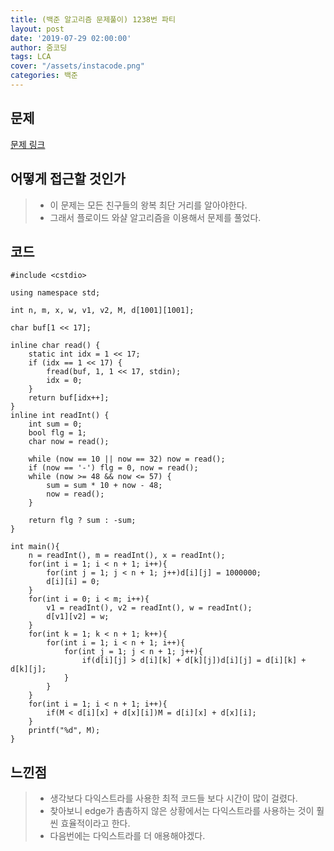 ```yaml
---
title: (백준 알고리즘 문제풀이) 1238번 파티
layout: post
date: '2019-07-29 02:00:00'
author: 줌코딩
tags: LCA
cover: "/assets/instacode.png"
categories: 백준
---
```


## 문제

[문제 링크](https://www.acmicpc.net/problem/1238)

## 어떻게 접근할 것인가

>* 이 문제는 모든 친구들의 왕복 최단 거리를 알아야한다.
>* 그래서 플로이드 와샬 알고리즘을 이용해서 문제를 풀었다.

## 코드

    #include <cstdio>

    using namespace std;

    int n, m, x, w, v1, v2, M, d[1001][1001];

    char buf[1 << 17];

    inline char read() {
        static int idx = 1 << 17;
        if (idx == 1 << 17) {
            fread(buf, 1, 1 << 17, stdin);
            idx = 0;
        }
        return buf[idx++];
    }
    inline int readInt() {
        int sum = 0;
        bool flg = 1;
        char now = read();

        while (now == 10 || now == 32) now = read();
        if (now == '-') flg = 0, now = read();
        while (now >= 48 && now <= 57) {
            sum = sum * 10 + now - 48;
            now = read();
        }

        return flg ? sum : -sum;
    }

    int main(){
        n = readInt(), m = readInt(), x = readInt();
        for(int i = 1; i < n + 1; i++){
            for(int j = 1; j < n + 1; j++)d[i][j] = 1000000;
            d[i][i] = 0;
        }
        for(int i = 0; i < m; i++){
            v1 = readInt(), v2 = readInt(), w = readInt();
            d[v1][v2] = w;
        }
        for(int k = 1; k < n + 1; k++){
            for(int i = 1; i < n + 1; i++){
                for(int j = 1; j < n + 1; j++){
                    if(d[i][j] > d[i][k] + d[k][j])d[i][j] = d[i][k] + d[k][j];
                }
            }
        }
        for(int i = 1; i < n + 1; i++){
            if(M < d[i][x] + d[x][i])M = d[i][x] + d[x][i];
        }
        printf("%d", M);
    }

## 느낀점

>* 생각보다 다익스트라를 사용한 최적 코드들 보다 시간이 많이 걸렸다.
>* 찾아보니 edge가 촘촘하지 않은 상황에서는 다익스트라를 사용하는 것이 훨씬 효율적이라고 한다.
>* 다음번에는 다익스트라를 더 애용해야겠다.
